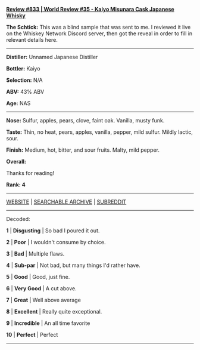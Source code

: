 
[**Review #833 | World Review #35 - Kaiyo Misunara Cask Japanese Whisky**]( https://t8ke.review/review-833-kaiyo-misunara-cask-japanese-whisky/)

**The Schtick:** This was a blind sample that was sent to me. I reviewed it live on the Whiskey Network Discord server, then got the reveal in order to fill in relevant details here. 

-----

**Distiller:** Unnamed Japanese Distiller   

**Bottler:** Kaiyo

**Selection:** N/A

**ABV:**  43% ABV

**Age:** NAS 

-----

**Nose:**  Sulfur, apples, pears, clove, faint oak. Vanilla, musty funk.  

**Taste:** Thin, no heat, pears, apples, vanilla, pepper, mild sulfur. Mildly lactic, sour. 

**Finish:** Medium, hot, bitter, and sour fruits. Malty, mild pepper. 

**Overall:** 

Thanks for reading!

**Rank: 4**



-----

[WEBSITE](https://t8ke.review) | [SEARCHABLE ARCHIVE](https://t8ke.review/review-archive/) | [SUBREDDIT](https://reddit.com/r/t8kereviews)

-----

Decoded:

**1** | **Disgusting** | So bad I poured it out.

**2** | **Poor** | I wouldn't consume by choice.

**3** | **Bad** | Multiple flaws.

**4** | **Sub-par** | Not bad, but many things I'd rather have.

**5** | **Good** | Good, just fine.

**6** | **Very Good** | A cut above.

**7** | **Great** | Well above average

**8** | **Excellent** | Really quite exceptional.

**9** | **Incredible** | An all time favorite

**10** | **Perfect** | Perfect

----

